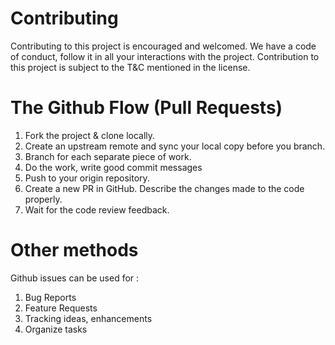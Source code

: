 # Contributing

Contributing to this project is encouraged and welcomed. 
We have a code of conduct, follow it in all your interactions with the project. 
Contribution to this project is subject to the T&C mentioned in the license.

# The Github Flow (Pull Requests)

1. Fork the project & clone locally.
2. Create an upstream remote and sync your local copy before you branch.
3. Branch for each separate piece of work.
4. Do the work, write good commit messages
5. Push to your origin repository.
6. Create a new PR in GitHub. Describe the changes made to the code properly.
7. Wait for the code review feedback.

# Other methods

Github issues can be used for :

1. Bug Reports
2. Feature Requests
3. Tracking ideas, enhancements
4. Organize tasks
